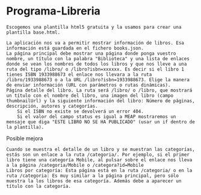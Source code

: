 # Programa-Libreria

    Escogemos una plantilla html5 gratuita y la usamos para crear una plantilla base.html.
        
    La aplicación nos va a permitir mostrar información de libros. Esa información está guardada en el fichero books.json.
    La página principal debe mostrar una página donde ponga vuestro nombre, un título con la palabra "Biblioteca" y una lista de enlaces donde se vean los nombres de todos los libros y que nos lleve a una ruta del tipo /libro/ o /libro?isbn=xxxxxx. Es decir si el libro 1 tienes ISBN 1933988673 el enlace nos llevara a la ruta /libro/1933988673 o a la URL /libro?isbn=1933988673. Elige la manera de enviar información (URL con parámetros o rutas dinámicas).
    Página detalle del libro. La ruta será /libro/ o /libro, que mostrará un título con el nombre del libro, una imagen del libro (campo thumbnailUrl) y la siguiente información del libro: Número de páginas, descripción, autores y categorías.
        Si el ISBN no existe se devolverá un error 404.
        Si el valor del campo status es igual a MEAP mostraremos un mensaje que diga "ESTE LIBRO NO SE HA PUBLICADO" (usar un if dentro de la plantilla).

Posible mejora

    Cuando se muestra el detalle de un libro y se muestran las categorías, estás son un enlace a la ruta /categoria/. Por ejemplo, si el primer libro tiene una categoría Mobile, al pulsar sobre el enlace nos lleva a la página /categoria/Mobile o /categora?id=Mobile
    Libros por categoría: Esta página está en la ruta /categoria/ o en la ruta /categoria: Es muy similar a la página principal, pero sólo muestra la los libros de esa categoría. Además debe a aparecer un título con la categoría.

